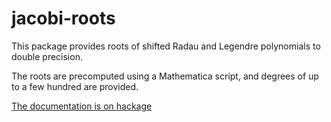 jacobi-roots
===

This package provides roots of shifted Radau and Legendre polynomials to double precision.

The roots are precomputed using a Mathematica script, and degrees of up to a few hundred are provided.

[The documentation is on hackage](http://hackage.haskell.org/package/jacobi-roots)
